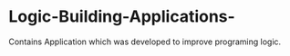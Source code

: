 # Logic-Building-Applications-
Contains Application which was developed to improve programing logic.
